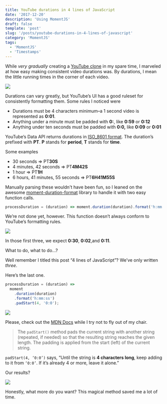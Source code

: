 ```yaml
---
title: YouTube durations in 4 lines of JavaScript
date: '2017-12-20'
description: 'Using MomentJS'
draft: false
template: 'post'
slug: '/posts/youtube-durations-in-4-lines-of-javascript'
category: 'MomentJS'
tags:
  - 'MomentJS'
  - 'Timestamps'
---
```


While _very gradually_ creating a [YouTube clone](https://github.com/yazeedb/youtube-clone) in my spare time, I marveled at how easy making consistent video durations was. By durations, I mean the little running times in the corner of each video.

![](https://cdn-images-1.medium.com/max/1600/1*V-q__OZoY0L_LrUEQpaYBA.png)

Durations can vary greatly, but YouTube’s UI has a good ruleset for consistently formatting them. Some rules I noticed were

- Durations must be 4 characters minimum–a 1 second video is represented as **0:01**.
- Anything under a minute must be padded with **0:**, like **0:59** or **0:12**
- Anything under ten seconds must be padded with **0:0,** like **0:09** or **0:01**

YouTube’s Data API returns durations in [ISO_8601 format](https://en.wikipedia.org/wiki/ISO_8601#Durations). The duration’s prefixed with **PT**. **P** stands for **period**, **T** stands for **time**.

Some examples

- 30 seconds => PT**30S**
- 4 minutes, 42 seconds => PT**4M42S**
- 1 hour => PT**1H**
- 6 hours, 41 minutes, 55 seconds => PT**6H41M55S**

Manually parsing these wouldn't have been fun, so I leaned on the awesome [moment-duration-format](https://github.com/jsmreese/moment-duration-format) library to handle it with two easy function calls.

```js
processDuration = (duration) => moment.duration(duration).format('h:mm:ss');
```

We’re not done yet, however. This function doesn’t always conform to YouTube’s formatting rules.

![](https://cdn-images-1.medium.com/max/1600/1*yk6yOAgO11a-SuHJ842W1Q.png)

In those first three, we expect **0:30**, **0:02**,and **0:11**.

What to do, what to do…?

Well remember I titled this post “4 lines of JavaScript”? We’ve only written _three_.

Here’s the last one.

```js
processDuration = (duration) =>
  moment
    .duration(duration)
    .format('h:mm:ss')
    .padStart(4, '0:0');
```

![](https://cdn-images-1.medium.com/max/1600/1*utZuHSnHNVcquuMHQs2Qbw.png)

Please, check out the [MDN Docs](https://developer.mozilla.org/en-US/docs/Web/JavaScript/Reference/Global_Objects/String/padStart) while I try not to fly out of my chair.

> The `padStart()` method pads the current string with another string (repeated, if needed) so that the resulting string reaches the given length. The padding is applied from the start (left) of the current string.

`padStart(4, ‘0:0’)` says, “Until the string is **4 characters long**, keep adding to it from `‘0:0’`. If it’s already 4 or more, leave it alone.”

Our results?

![](https://cdn-images-1.medium.com/max/1600/1*IDEHQX4-oB78dWfErpX1ZQ.png)

Honestly, what more do you want? This magical method saved me a lot of time.
